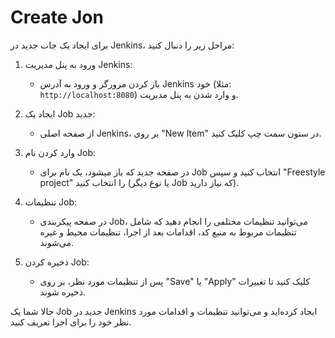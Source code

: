 # Create Jon

برای ایجاد یک جاب جدید در Jenkins، مراحل زیر را دنبال کنید:


1. ورود به پنل مدیریت Jenkins:
   - باز کردن مرورگر و ورود به آدرس Jenkins خود (مثلا: `http://localhost:8080`) و وارد شدن به پنل مدیریت.

2. ایجاد یک Job جدید:
   - از صفحه اصلی Jenkins، بر روی "New Item" در ستون سمت چپ کلیک کنید.

3. وارد کردن نام Job:
   - در صفحه جدید که باز میشود، یک نام برای Job انتخاب کنید و سپس "Freestyle project" را انتخاب کنید (یا نوع دیگر Job که نیاز دارید).

4. تنظیمات Job:
   - در صفحه پیکربندی Job، می‌توانید تنظیمات مختلفی را انجام دهید که شامل تنظیمات مربوط به منبع کد، اقدامات بعد از اجرا، تنظیمات محیط و غیره می‌شوند.

5. ذخیره کردن Job:
   - پس از تنظیمات مورد نظر، بر روی "Save" یا "Apply" کلیک کنید تا تغییرات ذخیره شوند.

حالا شما یک Job جدید در Jenkins ایجاد کرده‌اید و می‌توانید تنظیمات و اقدامات مورد نظر خود را برای اجرا تعریف کنید.
